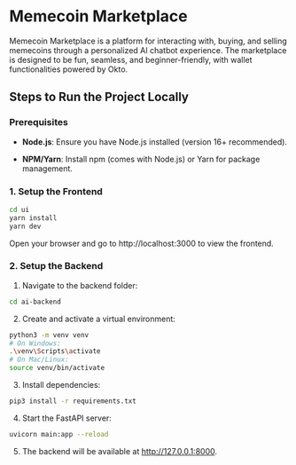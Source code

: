 Memecoin Marketplace
====================

Memecoin Marketplace is a platform for interacting with, buying, and selling memecoins through a personalized AI chatbot experience. The marketplace is designed to be fun, seamless, and beginner-friendly, with wallet functionalities powered by Okto.

Steps to Run the Project Locally
--------------------------------

### Prerequisites

*   **Node.js**: Ensure you have Node.js installed (version 16+ recommended).
    
*   **NPM/Yarn**: Install npm (comes with Node.js) or Yarn for package management.
    

### 1\. Setup the Frontend
```bash
cd ui
yarn install    
yarn dev
```
Open your browser and go to http://localhost:3000 to view the frontend.
    

### 2\. Setup the Backend

1. Navigate to the backend folder:
```bash
cd ai-backend
```
2. Create and activate a virtual environment:
```bash
python3 -m venv venv
# On Windows:
.\venv\Scripts\activate
# On Mac/Linux:
source venv/bin/activate
```
3. Install dependencies:
```bash
pip3 install -r requirements.txt
```
4. Start the FastAPI server:
```bash
uvicorn main:app --reload
```
5. The backend will be available at http://127.0.0.1:8000.

